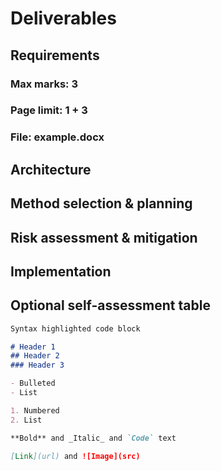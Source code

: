 # Deliverables

## Requirements

### Max marks: 3
### Page limit: 1 + 3
### File: example.docx



## Architecture



## Method selection & planning



## Risk assessment & mitigation



## Implementation



## Optional self-assessment table



```markdown
Syntax highlighted code block

# Header 1
## Header 2
### Header 3

- Bulleted
- List

1. Numbered
2. List

**Bold** and _Italic_ and `Code` text

[Link](url) and ![Image](src)
```


